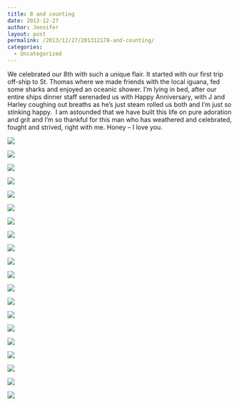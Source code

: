 ```yaml
---
title: 8 and counting
date: 2013-12-27
author: Jennifer
layout: post
permalink: /2013/12/27/201312178-and-counting/
categories:
  - Uncategorized
---
```

We celebrated our 8th with such a unique flair. It started with our first trip off-ship to St. Thomas where we made friends with the local iguana, fed some sharks and enjoyed an oceanic shower. I&#8217;m lying in bed, after our entire ships dinner staff serenaded us with Happy Anniversary, with J and Harley coughing out breaths as he&#8217;s just steam rolled us both and I&#8217;m just so stinking happy. &nbsp;I am astounded that we have built this life on pure adoration and grit and I&#8217;m so thankful for this man who has weathered and celebrated, fought and strived, right with me. Honey &#8211; I love you.

<div class="image-gallery-wrapper">
  <p>
    <img src="http://static1.squarespace.com/static/50db6bb3e4b015296cd43789/50dfa5b1e4b0dc6320e0b5ea/52bc73dfe4b0911754516ee5/1388157100958/2013-12-17+10.11.42.jpg.42.jpg?format=original" />
  </p>

  <p>
    <img src="http://static1.squarespace.com/static/50db6bb3e4b015296cd43789/50dfa5b1e4b0dc6320e0b5ea/52bc7321e4b08cf86db6d519/1388153920583/2013-12-17+11.55.44.jpg.44.jpg?format=original" />
  </p>

  <p>
    <img src="http://static1.squarespace.com/static/50db6bb3e4b015296cd43789/50dfa5b1e4b0dc6320e0b5ea/52bc7329e4b08cf86db6d522/1388154408705/2013-12-17+12.15.34.jpg.34.jpg?format=original" />
  </p>

  <p>
    <img src="http://static1.squarespace.com/static/50db6bb3e4b015296cd43789/50dfa5b1e4b0dc6320e0b5ea/52bc7330e4b08cf86db6d529/1388154600891/2013-12-17+12.15.22.jpg.22.jpg?format=original" />
  </p>

  <p>
    <img src="http://static1.squarespace.com/static/50db6bb3e4b015296cd43789/50dfa5b1e4b0dc6320e0b5ea/52bd82b1e4b08cf86db7652b/1430547668098/DSC00667.JPG" />
  </p>

  <p>
    <img src="http://static1.squarespace.com/static/50db6bb3e4b015296cd43789/50dfa5b1e4b0dc6320e0b5ea/52bc733ce4b08cf86db6d53b/1430547670258/2013-12-17+12.04.55.jpg.55.jpg?format=original" />
  </p>

  <p>
    <img src="http://static1.squarespace.com/static/50db6bb3e4b015296cd43789/50dfa5b1e4b0dc6320e0b5ea/52bc7338e4b08cf86db6d531/1430547665662/2013-12-17+12.09.53.jpg.53.jpg?format=original" />
  </p>

  <p>
    <img src="http://static1.squarespace.com/static/50db6bb3e4b015296cd43789/50dfa5b1e4b0dc6320e0b5ea/52bd8265e4b08cf86db764f2/1430547643897/DSC00676.JPG" />
  </p>

  <p>
    <img src="http://static1.squarespace.com/static/50db6bb3e4b015296cd43789/50dfa5b1e4b0dc6320e0b5ea/52bd827be4b08cf86db764ff/1430547606739/DSC00673.JPG" />
  </p>

  <p>
    <img src="http://static1.squarespace.com/static/50db6bb3e4b015296cd43789/50dfa5b1e4b0dc6320e0b5ea/52bd829be4b08cf86db76510/1430547625486/DSC00669.JPG" />
  </p>

  <p>
    <img src="http://static1.squarespace.com/static/50db6bb3e4b015296cd43789/50dfa5b1e4b0dc6320e0b5ea/52bd8291e4b08cf86db7650d/1430547669748/DSC00670.JPG" />
  </p>

  <p>
    <img src="http://static1.squarespace.com/static/50db6bb3e4b015296cd43789/50dfa5b1e4b0dc6320e0b5ea/52bd82c6e4b08cf86db76532/1430547629706/DSC00661.JPG" />
  </p>

  <p>
    <img src="http://static1.squarespace.com/static/50db6bb3e4b015296cd43789/50dfa5b1e4b0dc6320e0b5ea/52bc7395e4b0911754516e83/1388155505712/2013-12-17+11.52.30.jpg.30.jpg?format=original" />
  </p>

  <p>
    <img src="http://static1.squarespace.com/static/50db6bb3e4b015296cd43789/50dfa5b1e4b0dc6320e0b5ea/52bc7383e4b0911754516e6d/1388153155206/2013-12-17+11.58.29.jpg.29.jpg?format=original" />
  </p>

  <p>
    <img src="http://static1.squarespace.com/static/50db6bb3e4b015296cd43789/50dfa5b1e4b0dc6320e0b5ea/52bd825ee4b08cf86db764ef/1430547603847/DSC00679.JPG" />
  </p>

  <p>
    <img src="http://static1.squarespace.com/static/50db6bb3e4b015296cd43789/50dfa5b1e4b0dc6320e0b5ea/52bd8235e4b08cf86db764df/1430547659968/DSC00689.JPG" />
  </p>

  <p>
    <img src="http://static1.squarespace.com/static/50db6bb3e4b015296cd43789/50dfa5b1e4b0dc6320e0b5ea/52bd8214e4b08cf86db764cc/1430547663293/DSC00692.JPG" />
  </p>

  <p>
    <img src="http://static1.squarespace.com/static/50db6bb3e4b015296cd43789/50dfa5b1e4b0dc6320e0b5ea/52bd8253e4b08cf86db764e8/1430547584961/DSC00680.JPG" />
  </p>

  <p>
    <img src="http://static1.squarespace.com/static/50db6bb3e4b015296cd43789/50dfa5b1e4b0dc6320e0b5ea/52bd8240e4b08cf86db764e3/1430547595736/DSC00683.JPG" />
  </p>

  <p>
    <img src="http://static1.squarespace.com/static/50db6bb3e4b015296cd43789/50dfa5b1e4b0dc6320e0b5ea/52bd963ae4b0a450b452843c/1430547585086/DSC00666.JPG" />
  </p>
</div>
